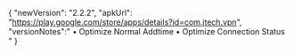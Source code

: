 {
"newVersion": "2.2.2",
"apkUrl": "https://play.google.com/store/apps/details?id=com.jtech.vpn",
"versionNotes":"
• Optimize Normal Addtime
• Optimize Connection Status
"
}
